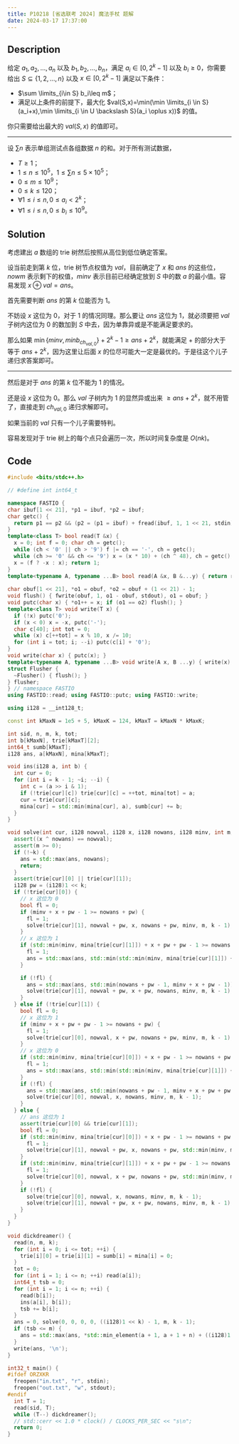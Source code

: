```yaml
---
title: P10218 [省选联考 2024] 魔法手杖 题解
date: 2024-03-17 17:37:00
---
```


## Description

给定 $a_1,a_2,\dots,a_n$ 以及 $b_1,b_2,\dots,b_n$，满足 $a_i \in [0,2^k-1]$ 以及 $b_i\geq 0$，你需要给出 $S \subseteq \{1,2,\dots,n\}$ 以及 $x \in [0,2^k-1]$ 满足以下条件：

- $\sum \limits_{i\in S} b_i\leq m$；
- 满足以上条件的前提下，最大化 $val(S,x)=\min(\min \limits_{i \in S}(a_i+x),\min \limits_{i \in U \backslash S}(a_i \oplus x))$ 的值。

你只需要给出最大的 $val(S,x)$ 的值即可。

---

设 $\sum n$ 表示单组测试点各组数据 $n$ 的和。对于所有测试数据，
- $T \geq 1$；
- $1 \leq n \leq 10^5$，$1 \leq \sum n \leq 5\times 10^5$；
- $0 \leq m \leq 10^9$；
- $0 \leq k \leq 120$；
- $\forall 1 \leq i \leq n, 0 \leq a_i<2^k$；
- $\forall 1 \leq i \leq n, 0 \leq b_i \leq 10^9$。

## Solution

考虑建出 $a$ 数组的 trie 树然后按照从高位到低位确定答案。

设当前走到第 $k$ 位，trie 树节点权值为 $val$，目前确定了 $x$ 和 $ans$ 的这些位，$nowm$ 表示剩下的权值，$minv$ 表示目前已经确定放到 $S$ 中的数 $a$ 的最小值。容易发现 $x\oplus val=ans$。

首先需要判断 $ans$ 的第 $k$ 位能否为 $1$。

不妨设 $x$ 这位为 $0$，对于 $1$ 的情况同理。那么要让 $ans$ 这位为 $1$，就必须要把 $val$ 子树内这位为 $0$ 的数加到 $S$ 中去，因为单靠异或是不能满足要求的。

那么如果 $\min\{minv,minb_{ch_{val,0}}\}+2^k-1\geq ans+2^k$，就能满足 $+$ 的部分大于等于 $ans+2^k$，因为这里让后面 $x$ 的位尽可能大一定是最优的。于是往这个儿子递归求答案即可。

---

然后是对于 $ans$ 的第 $k$ 位不能为 $1$ 的情况。

还是设 $x$ 这位为 $0$。那么 $val$ 子树内为 $1$ 的显然异或出来 $\geq ans+2^k$，就不用管了，直接走到 $ch_{val,0}$ 递归求解即可。

如果当前的 $val$ 只有一个儿子需要特判。

容易发现对于 trie 树上的每个点只会遍历一次，所以时间复杂度是 $O(nk)$。

## Code

```cpp
#include <bits/stdc++.h>

// #define int int64_t

namespace FASTIO {
char ibuf[1 << 21], *p1 = ibuf, *p2 = ibuf;
char getc() {
  return p1 == p2 && (p2 = (p1 = ibuf) + fread(ibuf, 1, 1 << 21, stdin), p1 == p2) ? EOF : *p1++;
}
template<class T> bool read(T &x) {
  x = 0; int f = 0; char ch = getc();
  while (ch < '0' || ch > '9') f |= ch == '-', ch = getc();
  while (ch >= '0' && ch <= '9') x = (x * 10) + (ch ^ 48), ch = getc();
  x = (f ? -x : x); return 1;
}
template<typename A, typename ...B> bool read(A &x, B &...y) { return read(x) && read(y...); }
 
char obuf[1 << 21], *o1 = obuf, *o2 = obuf + (1 << 21) - 1;
void flush() { fwrite(obuf, 1, o1 - obuf, stdout), o1 = obuf; }
void putc(char x) { *o1++ = x; if (o1 == o2) flush(); }
template<class T> void write(T x) {
  if (!x) putc('0');
  if (x < 0) x = -x, putc('-');
  char c[40]; int tot = 0;
  while (x) c[++tot] = x % 10, x /= 10;
  for (int i = tot; i; --i) putc(c[i] + '0');
}
void write(char x) { putc(x); }
template<typename A, typename ...B> void write(A x, B ...y) { write(x), write(y...); }
struct Flusher {
  ~Flusher() { flush(); }
} flusher;
} // namespace FASTIO
using FASTIO::read; using FASTIO::putc; using FASTIO::write;

using i128 = __int128_t;

const int kMaxN = 1e5 + 5, kMaxK = 124, kMaxT = kMaxN * kMaxK;

int sid, n, m, k, tot;
int b[kMaxN], trie[kMaxT][2];
int64_t sumb[kMaxT];
i128 ans, a[kMaxN], mina[kMaxT];

void ins(i128 a, int b) {
  int cur = 0;
  for (int i = k - 1; ~i; --i) {
    int c = (a >> i & 1);
    if (!trie[cur][c]) trie[cur][c] = ++tot, mina[tot] = a;
    cur = trie[cur][c];
    mina[cur] = std::min(mina[cur], a), sumb[cur] += b;
  }
}

void solve(int cur, i128 nowval, i128 x, i128 nowans, i128 minv, int m, int k) {
  assert((x ^ nowans) == nowval);
  assert(m >= 0);
  if (!~k) {
    ans = std::max(ans, nowans);
    return;
  }
  assert(trie[cur][0] || trie[cur][1]);
  i128 pw = (i128)1 << k;
  if (!trie[cur][0]) {
    // x 这位为 0
    bool fl = 0;
    if (minv + x + pw - 1 >= nowans + pw) {
      fl = 1;
      solve(trie[cur][1], nowval + pw, x, nowans + pw, minv, m, k - 1);
    }
    // x 这位为 1
    if (std::min(minv, mina[trie[cur][1]]) + x + pw + pw - 1 >= nowans + pw && m >= sumb[trie[cur][1]]) {
      fl = 1;
      ans = std::max(ans, std::min(std::min(minv, mina[trie[cur][1]]) + x + pw + pw - 1, nowans + pw + pw - 1));
    }

    if (!fl) {
      ans = std::max(ans, std::min(nowans + pw - 1, minv + x + pw - 1));
      solve(trie[cur][1], nowval + pw, x + pw, nowans, minv, m, k - 1);
    }
  } else if (!trie[cur][1]) {
    bool fl = 0;
    // x 这位为 1
    if (minv + x + pw + pw - 1 >= nowans + pw) {
      fl = 1;
      solve(trie[cur][0], nowval, x + pw, nowans + pw, minv, m, k - 1);
    }
    // x 这位为 0
    if (std::min(minv, mina[trie[cur][0]]) + x + pw - 1 >= nowans + pw && m >= sumb[trie[cur][0]]) {
      fl = 1;
      ans = std::max(ans, std::min(std::min(minv, mina[trie[cur][1]]) + x + pw - 1, nowans + pw + pw - 1));
    }
    if (!fl) {
      ans = std::max(ans, std::min(nowans + pw - 1, minv + x + pw + pw - 1));
      solve(trie[cur][0], nowval, x, nowans, minv, m, k - 1);
    }
  } else {
    // ans 这位为 1
    assert(trie[cur][0] && trie[cur][1]);
    bool fl = 0;
    if (std::min(minv, mina[trie[cur][0]]) + x + pw - 1 >= nowans + pw && m >= sumb[trie[cur][0]]) {
      fl = 1;
      solve(trie[cur][1], nowval + pw, x, nowans + pw, std::min(minv, mina[trie[cur][0]]), m - sumb[trie[cur][0]], k - 1);
    }
    if (std::min(minv, mina[trie[cur][1]]) + x + pw + pw - 1 >= nowans + pw && m >= sumb[trie[cur][1]]) {
      fl = 1;
      solve(trie[cur][0], nowval, x + pw, nowans + pw, std::min(minv, mina[trie[cur][1]]), m - sumb[trie[cur][1]], k - 1);
    }
    if (!fl) {
      solve(trie[cur][0], nowval, x, nowans, minv, m, k - 1);
      solve(trie[cur][1], nowval + pw, x + pw, nowans, minv, m, k - 1);
    }
  }
}

void dickdreamer() {
  read(n, m, k);
  for (int i = 0; i <= tot; ++i) {
    trie[i][0] = trie[i][1] = sumb[i] = mina[i] = 0;
  }
  tot = 0;
  for (int i = 1; i <= n; ++i) read(a[i]);
  int64_t tsb = 0;
  for (int i = 1; i <= n; ++i) {
    read(b[i]);
    ins(a[i], b[i]);
    tsb += b[i];
  }
  ans = 0, solve(0, 0, 0, 0, ((i128)1 << k) - 1, m, k - 1);
  if (tsb <= m) {
    ans = std::max(ans, *std::min_element(a + 1, a + 1 + n) + ((i128)1 << k) - 1);
  }
  write(ans, '\n');
}

int32_t main() {
#ifdef ORZXKR
  freopen("in.txt", "r", stdin);
  freopen("out.txt", "w", stdout);
#endif
  int T = 1;
  read(sid, T);
  while (T--) dickdreamer();
  // std::cerr << 1.0 * clock() / CLOCKS_PER_SEC << "s\n";
  return 0;
}
```